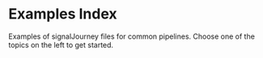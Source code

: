 # Examples Index

Examples of signalJourney files for common pipelines. Choose one of the topics on the left to get started.
